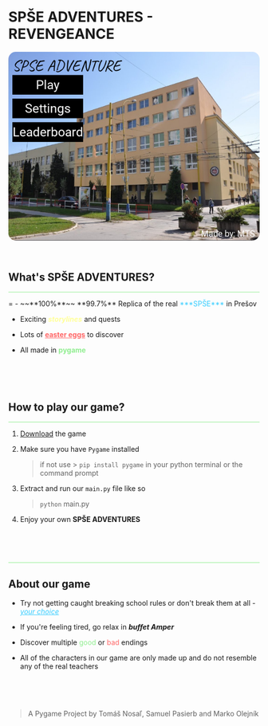 <style> 
.b {color:#33CCFF}
.y {color: #FFFF99}
.r {color: #FF6666}
.g {color: lightgreen}
</style>

# **SPŠE ADVENTURES - REVENGEANCE**

<img src="img/title_screen.png" style="border-radius: 15px;"></img>
<div style="height: 15px"></div>

## **What's SPŠE ADVENTURES?**
<hr style="background-color: lightgreen; border-radius: 3px">
=
- ~~**100%**~~ **99.7%** Replica of the real <a class="b">***SPŠE***</a> in Prešov

- Exciting <a class="y">***storylines***</a> and quests

- Lots of <u class="r"><b class="r">**easter eggs**</b></u> to discover 

- All made in <a class="g">**pygame**</a>

<div style="height: 50px"></div>

## **How to play our game?**

<hr style="background-color: lightgreen; border-radius: 3px">

1. <r>[Download](https://spse-po.edupage.org) </r> the game

2. Make sure you have `Pygame` installed
    > if not use > `pip install pygame` in your python terminal or the command prompt

3. Extract and run our `main.py` file like so
    > `python` main.py 

4. Enjoy your own **SPŠE ADVENTURES**
<div style="height: 50px"></div>
<hr style="background-color: lightgreen">

## **About our game**

- Try not getting caught breaking school rules or don't break them at all - <u class="b"><i class="b">your choice</i></u>

- If you're feeling tired, go relax in ***buffet Amper***

- Discover multiple <a class="g">good</a> or <a class="r">bad</a> endings

- All of the characters in our game are only made up and do not resemble any of the real teachers 

<div style="height: 50px"></div>

> A Pygame Project by Tomáš Nosaľ, Samuel Pasierb and Marko Olejník